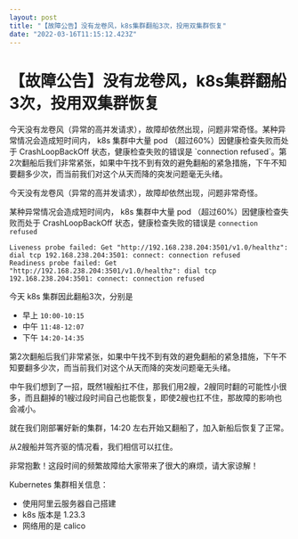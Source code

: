 ```yaml
---
layout: post
title: "【故障公告】没有龙卷风，k8s集群翻船3次，投用双集群恢复"
date: "2022-03-16T11:15:12.423Z"
---
```

【故障公告】没有龙卷风，k8s集群翻船3次，投用双集群恢复
=============================

今天没有龙卷风（异常的高并发请求），故障却依然出现，问题非常奇怪。某种异常情况会造成短时间内， k8s 集群中大量 pod （超过60%）因健康检查失败而处于 CrashLoopBackOff 状态，健康检查失败的错误是 \`connection refused\`。第2次翻船后我们非常紧张，如果中午找不到有效的避免翻船的紧急措施，下午不知要翻多少次，而当前我们对这个从天而降的突发问题毫无头绪。

今天没有龙卷风（异常的高并发请求），故障却依然出现，问题非常奇怪。

某种异常情况会造成短时间内， k8s 集群中大量 pod （超过60%）因健康检查失败而处于 CrashLoopBackOff 状态，健康检查失败的错误是 `connection refused`

    Liveness probe failed: Get "http://192.168.238.204:3501/v1.0/healthz": dial tcp 192.168.238.204:3501: connect: connection refused
    Readiness probe failed: Get "http://192.168.238.204:3501/v1.0/healthz": dial tcp 192.168.238.204:3501: connect: connection refused
    

今天 k8s 集群因此翻船3次，分别是

*   早上 `10:00-10:15`
*   中午 `11:48-12:07`
*   下午 `14:20-14:35`

第2次翻船后我们非常紧张，如果中午找不到有效的避免翻船的紧急措施，下午不知要翻多少次，而当前我们对这个从天而降的突发问题毫无头绪。

中午我们想到了一招，既然1艘船扛不住，那我们用2艘，2艘同时翻的可能性小很多，而且翻掉的1艘过段时间自己也能恢复，即使2艘也扛不住，那故障的影响也会减小。

就在我们刚部署好新的集群，14:20 左右开始又翻船了，加入新船后恢复了正常。

从2艘船并驾齐驱的情况看，我们相信可以扛住。

非常抱歉！这段时间的频繁故障给大家带来了很大的麻烦，请大家谅解！

Kubernetes 集群相关信息：

*   使用阿里云服务器自己搭建
*   k8s 版本是 1.23.3
*   网络用的是 calico